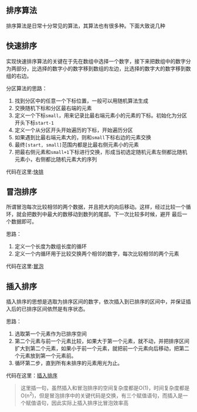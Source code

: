 ## 排序算法

排序算法是日常十分常见的算法，其算法也有很多种。下面大致说几种



## 快速排序

实现快速排序算法的关键在于先在数组中选择一个数字，接下来把数组中的数字分为两部分，比选择的数字小的数字移到数组的左边，比选择的数字大的数字移到数组的右边。

分区算法的思路：

1. 找到分区中的任意一个下标位置，一般可以用随机算法生成
2. 交换随机下标和分区最右端的元素
3. 定义一个下标`small`，用来记录比最右端元素小的元素的下标。初始化为分区开头下标`start-1`
4. 定义一个从分区开头开始遍历的下标，开始遍历分区
5. 如果遇到比最右端元素大的，则和`small`下标右边的元素交换
6. 最终`[start, small]`范围内都是比最右侧元素小的元素
7. 把最右侧元素和`small+1`下标进行交换，形成当初选定随机元素左侧都比随机元素小，右侧都比随机元素大的序列

代码在这里:[快排](./QuickSort.java)

## 冒泡排序

所谓冒泡每次比较相邻的两个数据，并且把大的向后移动。这样，经过比较一个循环，就会把数列中最大的数移动到数列的尾部。下一次比较多时候，避开 最后一个数据即可。

思路：

1. 定义一个长度为数组长度的循环
2. 定义一个内循环用于比较交换两个相邻的数字，每次比较相邻的两个元素

代码在这里:[冒泡](./BubbleSort.java)

## 插入排序

插入排序的思想是选取为排序区间的数字，依次插入到已排序的区间中，并保证插入后的已排序区间依然是有序状态。

思路：

1. 选取第一个元素作为已排序空间
2. 第二个元素与前一个元素比较，如果大于第一个元素，就不动，并把排序区间扩大到第二个元素，如果小于前一个元素，就把前一个元素向后移动，把第二个元素放到第一个元素前。
3. 循环第二步，直到所有未排序的元素用光为止。

代码在这里：[插入排序](./InsertionSort.java)

> 这里插一句，虽然插入和冒泡排序的空间复杂度都是O(1)，时间复杂度都是O(n<sup>2</sup>)，但是冒泡排序中的关键代码是交换，有三个赋值语句，而插入是一个赋值语句，因此实际上插入排序比冒泡效率高